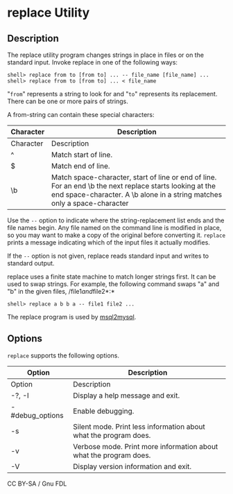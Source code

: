 
# replace Utility

## Description


The replace utility program changes strings in place in
files or on the standard input. Invoke replace in one of the
following ways:


```
shell> replace from to [from to] ... -- file_name [file_name] ...
shell> replace from to [from to] ... < file_name
```

"`from`" represents a string to look for and "`to`" represents its
replacement. There can be one or more pairs of strings.


A from-string can contain these special characters:



| Character | Description |
| --- | --- |
| Character | Description |
| \^ | Match start of line. |
| \$ | Match end of line. |
| \b | Match space-character, start of line or end of line. For an end \b the next replace starts looking at the end space-character. A \b alone in a string matches only a space-character |



Use the `--` option to indicate where the string-replacement
list ends and the file names begin. Any file named on the command line is
modified in place, so you may want to make a copy of the original before
converting it. `replace` prints a message indicating which of the input
files it actually modifies.


If the `--` option is not given, replace reads standard
input and writes to standard output.


replace uses a finite state machine to match longer strings first. It can
be used to swap strings. For example, the following command swaps "a" and "b"
in the given files, /file1*and*file2*:*


```
shell> replace a b b a -- file1 file2 ...
```

The replace program is used by [msql2mysql](msql2mysql.md).


## Options


`replace` supports the following options.



| Option | Description |
| --- | --- |
| Option | Description |
| -?, -I | Display a help message and exit. |
| -#debug_options | Enable debugging. |
| -s | Silent mode. Print less information about what the program does. |
| -v | Verbose mode. Print more information about what the program does. |
| -V | Display version information and exit. |




CC BY-SA / Gnu FDL

